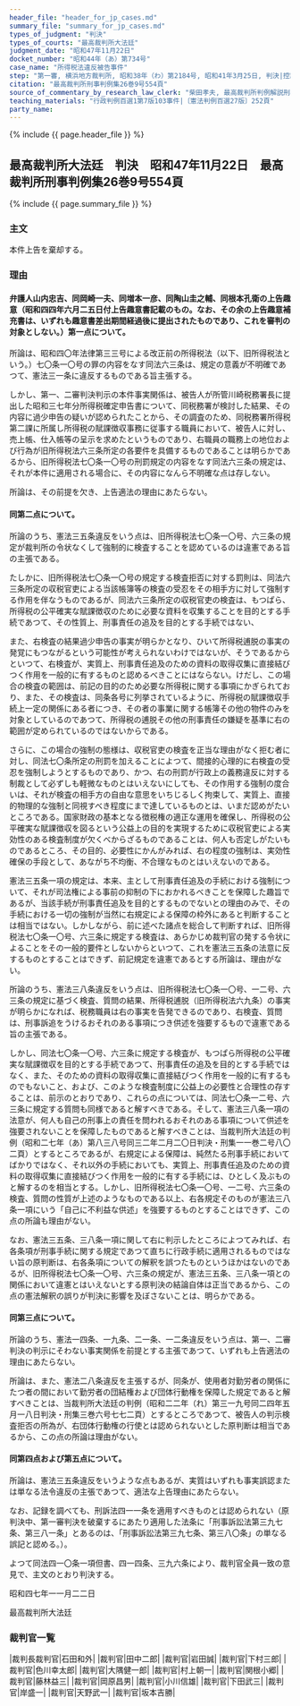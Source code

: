 ```yaml
---
header_file: "header_for_jp_cases.md"
summary_file: "summary_for_jp_cases.md"
types_of_judgment: "判決"
types_of_courts: "最高裁判所大法廷"
judgment_date: "昭和47年11月22日"
docket_number: "昭和44年（あ）第734号"
case_name: "所得税法違反被告事件"
step: "第一審, 横浜地方裁判所, 昭和38年（わ）第2184号, 昭和41年3月25日, 判決|控訴審, 東京高等裁判所, 昭和41年（う）第959号, 昭和43年8月23日, 判決"
citation: "最高裁判所刑事判例集26巻9号554頁"
source_of_commentary_by_research_law_clerk: "柴田孝夫, 最高裁判所判例解説刑事篇昭和47年度218頁"
teaching_materials: "行政判例百選1第7版103事件|〔憲法判例百選27版〕252頁"
party_name:
---
```


{% include {{ page.header_file }}  %}

## 最高裁判所大法廷　判決　昭和47年11月22日　最高裁判所刑事判例集26巻9号554頁

{% include {{ page.summary_file }}  %}










### 主文



本件上告を棄却する。





### 理由



#### 弁護人山内忠吉、同岡崎一夫、同増本一彦、同陶山圭之輔、同根本孔衛の上告趣意（昭和四四年六月二五日付上告趣意書記載のもの。なお、その余の上告趣意補充書は、いずれも趣意書差出期間経過後に提出されたものであり、これを審判の対象としない。）第一点について。

所論は、昭和四〇年法律第三三号による改正前の所得税法（以下、旧所得税法という。）七〇条一〇号の罪の内容をなす同法六三条は、規定の意義が不明確であつて、憲法三一条に違反するものである旨主張する。

しかし、第一、二審判決判示の本件事実関係は、被告人が所管川崎税務署長に提出した昭和三七年分所得税確定申告書について、同税務署が検討した結果、その内容に過少申告の疑いが認められたことから、その調査のため、同税務署所得税第二課に所属し所得税の賦課徴収事務に従事する職員において、被告人に対し、売上帳、仕入帳等の呈示を求めたというものであり、右職員の職務上の地位および行為が旧所得税法六三条所定の各要件を具備するものであることは明らかであるから、旧所得税法七〇条一〇号の刑罰規定の内容をなす同法六三条の規定は、それが本件に適用される場合に、その内容になんら不明確な点は存しない。

所論は、その前提を欠き、上告適法の理由にあたらない。

#### 同第二点について。

所論のうち、憲法三五条違反をいう点は、旧所得税法七〇条一〇号、六三条の規定が裁判所の令状なくして強制的に検査することを認めているのは違憲である旨の主張である。

たしかに、旧所得税法七〇条一〇号の規定する検査拒否に対する罰則は、同法六三条所定の収税官吏による当該帳簿等の検査の受忍をその相手方に対して強制する作用を伴なうものであるが、同法六三条所定の収税官吏の検査は、もつぱら、所得税の公平確実な賦課徴収のために必要な資料を収集することを目的とする手続であつて、その性質上、刑事責任の追及を目的とする手続ではない、

また、右検査の結果過少申告の事実が明らかとなり、ひいて所得税逋脱の事実の発覚にもつながるという可能性が考えられないわけではないが、そうであるからといつて、右検査が、実質上、刑事責任追及のための資料の取得収集に直接結びつく作用を一般的に有するものと認めるべきことにはならない。けだし、この場合の検査の範囲は、前記の目的のため必要な所得税に関する事項にかぎられており、また、その検査は、同条各号に列挙されているように、所得税の賦課徴収手続上一定の関係にある者につき、その者の事業に関する帳簿その他の物件のみを対象としているのであつて、所得税の逋脱その他の刑事責任の嫌疑を基準に右の範囲が定められているのではないからである。

さらに、この場合の強制の態様は、収税官吏の検査を正当な理由がなく拒む者に対し、同法七〇条所定の刑罰を加えることによつて、間接的心理的に右検査の受忍を強制しようとするものであり、かつ、右の刑罰が行政上の義務違反に対する制裁として必ずしも軽微なものとはいえないにしても、その作用する強制の度合いは、それが検査の相手方の自由な意思をいちじるしく拘束して、実質上、直接的物理的な強制と同視すべき程度にまで達しているものとは、いまだ認めがたいところである。国家財政の基本となる徴税権の適正な運用を確保し、所得税の公平確実な賦課徴収を図るという公益上の目的を実現するために収税官吏による実効性のある検査制度が欠くべからざるものであることは、何人も否定しがたいものであるところ、その目的、必要性にかんがみれば、右の程度の強制は、実効性確保の手段として、あながち不均衡、不合理なものとはいえないのである。

憲法三五条一項の規定は、本来、主として刑事責任追及の手続における強制について、それが司法権による事前の抑制の下におかれるべきことを保障した趣旨であるが、当該手続が刑事責任追及を目的とするものでないとの理由のみで、その手続における一切の強制が当然に右規定による保障の枠外にあると判断することは相当ではない。しかしながら、前に述べた諸点を総合して判断すれば、旧所得税法七〇条一〇号、六三条に規定する検査は、あらかじめ裁判官の発する令状によることをその一般的要件としないからといつて、これを憲法三五条の法意に反するものとすることはできず、前記規定を違憲であるとする所論は、理由がない。

所論のうち、憲法三八条違反をいう点は、旧所得税法七〇条一〇号、一二号、六三条の規定に基づく検査、質問の結果、所得税逋脱（旧所得税法六九条）の事実が明らかになれば、税務職員は右の事実を告発できるのであり、右検査、質問は、刑事訴追をうけるおそれのある事項につき供述を強要するもので違憲である旨の主張である。

しかし、同法七〇条一〇号、六三条に規定する検査が、もつぱら所得税の公平確実な賦課徴収を目的とする手続であつて、刑事責任の追及を目的とする手続ではなく、また、そのための資料の取得収集に直接結びつく作用を一般的に有するものでもないこと、および、このような検査制度に公益上の必要性と合理性の存することは、前示のとおりであり、これらの点については、同法七〇条一二号、六三条に規定する質問も同様であると解すべきである。そして、憲法三八条一項の法意が、何人も自己の刑事上の責任を問われるおそれのある事項について供述を強要されないことを保障したものであると解すべきことは、当裁判所大法廷の判例（昭和二七年（あ）第八三八号同三二年二月二〇日判決・刑集一一巻二号八〇二頁）とするところであるが、右規定による保障は、純然たる刑事手続においてばかりではなく、それ以外の手続においても、実質上、刑事責任追及のための資料の取得収集に直接結びつく作用を一般的に有する手続には、ひとしく及ぶものと解するのを相当とする。しかし、旧所得税法七〇条一〇号、一二号、六三条の検査、質問の性質が上述のようなものである以上、右各規定そのものが憲法三八条一項にいう「自己に不利益な供述」を強要するものとすることはできず、この点の所論も理由がない。

なお、憲法三五条、三八条一項に関して右に判示したところによつてみれば、右各条項が刑事手続に関する規定であつて直ちに行政手続に適用されるものではない旨の原判断は、右各条項についての解釈を誤つたものというほかはないのであるが、旧所得税法七〇条一〇号、六三条の規定が、憲法三五条、三八条一項との関係において違憲とはいえないとする原判決の結論自体は正当であるから、この点の憲法解釈の誤りが判決に影響を及ぼさないことは、明らかである。

#### 同第三点について。

所論のうち、憲法一四条、一九条、二一条、一二条違反をいう点は、第一、二審判決の判示にそわない事実関係を前提とする主張であつて、いずれも上告適法の理由にあたらない。

所論は、また、憲法二八条違反を主張するが、同条が、使用者対勤労者の関係にたつ者の間において勤労者の団結権および団体行動権を保障した規定であると解すべきことは、当裁判所大法廷の判例（昭和二二年（れ）第三一九号同二四年五月一八日判決・刑集三巻六号七七二頁）とするところであつて、被告人の判示検査拒否の所為が、右団体行動権の行使とは認められないとした原判断は相当であるから、この点の所論は理由がない。

#### 同第四点および第五点について。

所論は、憲法三五条違反をいうような点もあるが、実質はいずれも事実誤認または単なる法令違反の主張であつて、適法な上告理由にあたらない。

なお、記録を調べても、刑訴法四一一条を適用すべきものとは認められない（原判決中、第一審判決を破棄するにあたり適用した法条に「刑事訴訟法第三九七条、第三八一条」とあるのは、「刑事訴訟法第三九七条、第三八〇条」の単なる誤記と認める。）。

よつて同法四一〇条一項但書、四一四条、三九六条により、裁判官全員一致の意見で、主文のとおり判決する。



昭和四七年一一月二二日

最高裁判所大法廷

### 裁判官一覧

|裁判長裁判官|石田和外|
|裁判官|田中二郎|
|裁判官|岩田誠|
|裁判官|下村三郎|
|裁判官|色川幸太郎|
|裁判官|大隅健一郎|
|裁判官|村上朝一|
|裁判官|関根小郷|
|裁判官|藤林益三|
|裁判官|岡原昌男|
|裁判官|小川信雄|
|裁判官|下田武三|
|裁判官|岸盛一|
|裁判官|天野武一|
|裁判官|坂本吉勝|

